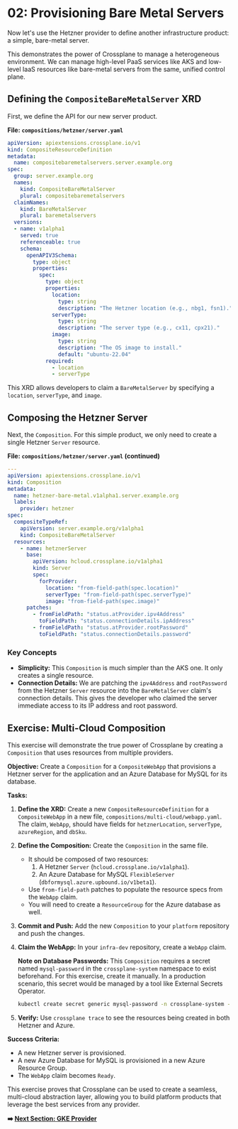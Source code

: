 # 02: Provisioning Bare Metal Servers

Now let's use the Hetzner provider to define another infrastructure product: a simple, bare-metal server.

This demonstrates the power of Crossplane to manage a heterogeneous environment. We can manage high-level PaaS services like AKS and low-level IaaS resources like bare-metal servers from the same, unified control plane.

## Defining the `CompositeBareMetalServer` XRD

First, we define the API for our new server product.

**File: `compositions/hetzner/server.yaml`**

```yaml
apiVersion: apiextensions.crossplane.io/v1
kind: CompositeResourceDefinition
metadata:
  name: compositebaremetalservers.server.example.org
spec:
  group: server.example.org
  names:
    kind: CompositeBareMetalServer
    plural: compositebaremetalservers
  claimNames:
    kind: BareMetalServer
    plural: baremetalservers
  versions:
  - name: v1alpha1
    served: true
    referenceable: true
    schema:
      openAPIV3Schema:
        type: object
        properties:
          spec:
            type: object
            properties:
              location:
                type: string
                description: "The Hetzner location (e.g., nbg1, fsn1)."
              serverType:
                type: string
                description: "The server type (e.g., cx11, cpx21)."
              image:
                type: string
                description: "The OS image to install."
                default: "ubuntu-22.04"
            required:
              - location
              - serverType
```

This XRD allows developers to claim a `BareMetalServer` by specifying a `location`, `serverType`, and `image`.

## Composing the Hetzner Server

Next, the `Composition`. For this simple product, we only need to create a single Hetzner `Server` resource.

**File: `compositions/hetzner/server.yaml` (continued)**

```yaml
---
apiVersion: apiextensions.crossplane.io/v1
kind: Composition
metadata:
  name: hetzner-bare-metal.v1alpha1.server.example.org
  labels:
    provider: hetzner
spec:
  compositeTypeRef:
    apiVersion: server.example.org/v1alpha1
    kind: CompositeBareMetalServer
  resources:
    - name: hetznerServer
      base:
        apiVersion: hcloud.crossplane.io/v1alpha1
        kind: Server
        spec:
          forProvider:
            location: "from-field-path(spec.location)"
            serverType: "from-field-path(spec.serverType)"
            image: "from-field-path(spec.image)"
      patches:
        - fromFieldPath: "status.atProvider.ipv4Address"
          toFieldPath: "status.connectionDetails.ipAddress"
        - fromFieldPath: "status.atProvider.rootPassword"
          toFieldPath: "status.connectionDetails.password"
```

### Key Concepts

-   **Simplicity:** This `Composition` is much simpler than the AKS one. It only creates a single resource.
-   **Connection Details:** We are patching the `ipv4Address` and `rootPassword` from the Hetzner `Server` resource into the `BareMetalServer` claim's connection details. This gives the developer who claimed the server immediate access to its IP address and root password.

## Exercise: Multi-Cloud Composition

This exercise will demonstrate the true power of Crossplane by creating a `Composition` that uses resources from multiple providers.

**Objective:** Create a `Composition` for a `CompositeWebApp` that provisions a Hetzner server for the application and an Azure Database for MySQL for its database.

**Tasks:**

1.  **Define the XRD:** Create a new `CompositeResourceDefinition` for a `CompositeWebApp` in a new file, `compositions/multi-cloud/webapp.yaml`. The claim, `WebApp`, should have fields for `hetznerLocation`, `serverType`, `azureRegion`, and `dbSku`.

2.  **Define the Composition:** Create the `Composition` in the same file.
    -   It should be composed of two resources:
        1.  A Hetzner `Server` (`hcloud.crossplane.io/v1alpha1`).
        2.  An Azure Database for MySQL `FlexibleServer` (`dbformysql.azure.upbound.io/v1beta1`).
    -   Use `from-field-path` patches to populate the resource specs from the `WebApp` claim.
    -   You will need to create a `ResourceGroup` for the Azure database as well.

3.  **Commit and Push:** Add the new `Composition` to your `platform` repository and push the changes.

4.  **Claim the WebApp:** In your `infra-dev` repository, create a `WebApp` claim.

    **Note on Database Passwords:** This `Composition` requires a secret named `mysql-password` in the `crossplane-system` namespace to exist beforehand. For this exercise, create it manually. In a production scenario, this secret would be managed by a tool like External Secrets Operator.

    ```bash
    kubectl create secret generic mysql-password -n crossplane-system --from-literal=password='MySuperSecretPa$w0rd'
    ```

5.  **Verify:** Use `crossplane trace` to see the resources being created in both Hetzner and Azure.

**Success Criteria:**

-   A new Hetzner server is provisioned.
-   A new Azure Database for MySQL is provisioned in a new Azure Resource Group.
-   The `WebApp` claim becomes `Ready`.

This exercise proves that Crossplane can be used to create a seamless, multi-cloud abstraction layer, allowing you to build platform products that leverage the best services from any provider.

**➡️ [Next Section: GKE Provider](../gke/01-setup.md)**
